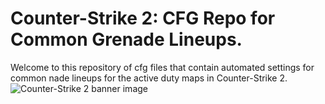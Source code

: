 # Counter-Strike 2: CFG Repo for Common Grenade Lineups.
Welcome to this repository of cfg files that contain automated settings for common nade lineups for the active duty maps in Counter-Strike 2.
![Counter-Strike 2 banner image](https://cdn.akamai.steamstatic.com/steam/apps/730/capsule_616x353.jpg?t=1698860631)
